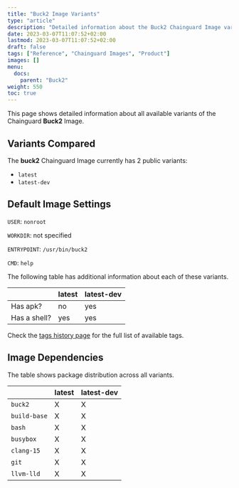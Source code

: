 ```yaml
---
title: "Buck2 Image Variants"
type: "article"
description: "Detailed information about the Buck2 Chainguard Image variants"
date: 2023-03-07T11:07:52+02:00
lastmod: 2023-03-07T11:07:52+02:00
draft: false
tags: ["Reference", "Chainguard Images", "Product"]
images: []
menu:
  docs:
    parent: "Buck2"
weight: 550
toc: true
---
```


This page shows detailed information about all available variants of the Chainguard **Buck2** Image.

## Variants Compared
The **buck2** Chainguard Image currently has 2 public variants: 

- `latest`
- `latest-dev`

## Default Image Settings
`USER`:		`nonroot`

`WORKDIR`:	not specified

`ENTRYPOINT`:	`/usr/bin/buck2`

`CMD`:		`help`

The following table has additional information about each of these variants.

|              | latest | latest-dev |
|--------------|--------|------------|
| Has apk?     | no     | yes        |
| Has a shell? | yes    | yes        |

Check the [tags history page](/chainguard/chainguard-images/reference/buck2/tags_history/) for the full list of available tags.
## Image Dependencies
The table shows package distribution across all variants.

|              | latest | latest-dev |
|--------------|--------|------------|
| `buck2`      | X      | X          |
| `build-base` | X      | X          |
| `bash`       | X      | X          |
| `busybox`    | X      | X          |
| `clang-15`   | X      | X          |
| `git`        | X      | X          |
| `llvm-lld`   | X      | X          |
